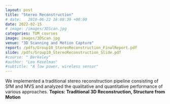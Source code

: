 ```yaml
---
layout: post
title: "Stereo Reconstruction"
# date:   2010-06-22 18:08:39 +00:00
date: 2022-02-15
# image: /images/3DScan.jpg
categories: TUM_courses
image: images/3DScan.jpg
venue: "3D Scanning and Motion Capture"
report: /pdfs/Group10_StereoReconstruction_FinalReport.pdf
slide: /pdfs/Group10_StereoReconstruction_Slide.pdf
#course: " Berkeley"
#author: "Leo Keselman"
#subtitle: "A low power, wireless sensor"
---
```

We implemented a traditional stereo reconstruction pipeline consisting of SfM and MVS and analyzed the qualitative and quantitative performance of various approaches.
<b>Topics: <b>Traditional 3D Reconstruction, Structure from Motion
